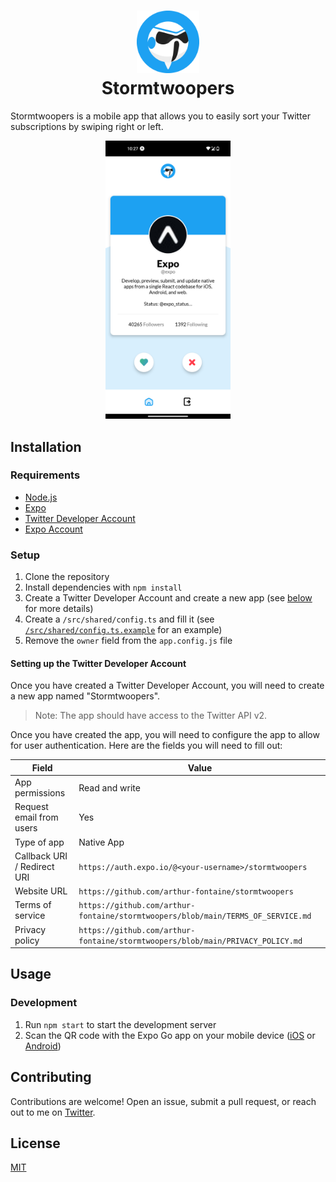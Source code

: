 <h1 align="center">
  <img src="assets/icon.png" width="100" />
  <br />
  Stormtwoopers
</h1>

Stormtwoopers is a mobile app that allows you to easily sort your Twitter subscriptions by swiping right or left.

<p align="center">
  <img src="assets/screenshots/home.png" width="200" />
</p>

## Installation

### Requirements

- [Node.js](https://nodejs.org/en/)
- [Expo](https://expo.io/)
- [Twitter Developer Account](https://developer.twitter.com/en/apply-for-access)
- [Expo Account](https://expo.io/signup)

### Setup

1. Clone the repository
2. Install dependencies with `npm install`
3. Create a Twitter Developer Account and create a new app (see [below](#setting-up-the-twitter-developer-account) for more details)
4. Create a `/src/shared/config.ts` and fill it (see [`/src/shared/config.ts.example`](src/shared/config.ts.example) for an example)
5. Remove the `owner` field from the `app.config.js` file

<!-- **Expo Project**

You will need to create a new Expo project named "Stormtwoopers". You can go to [https://expo.dev/accounts/<username>/projects?create=true](https://expo.dev/accounts/<username>/projects?create=true) to create a new project. Once you have created the project, you will need to link the project to the repository. You first need to remove the `owner` field from the `app.config.js` file. Then, you can run `expo init --id <project-id>` (the command will be displayed on the project page) to link the project to the repository. -->

#### Setting up the Twitter Developer Account

Once you have created a Twitter Developer Account, you will need to create a new app named "Stormtwoopers".

> Note: The app should have access to the Twitter API v2.

Once you have created the app, you will need to configure the app to allow for user authentication. Here are the fields you will need to fill out:

| Field | Value |
| --- | --- |
| App permissions | Read and write |
| Request email from users | Yes |
| Type of app | Native App |
| Callback URI / Redirect URI | `https://auth.expo.io/@<your-username>/stormtwoopers` |
| Website URL | `https://github.com/arthur-fontaine/stormtwoopers` |
| Terms of service | `https://github.com/arthur-fontaine/stormtwoopers/blob/main/TERMS_OF_SERVICE.md` |
| Privacy policy | `https://github.com/arthur-fontaine/stormtwoopers/blob/main/PRIVACY_POLICY.md` |

## Usage

<!-- | Platform | QR | URL |
| --- | --- | --- |
| Android | <a href="assets/expo-qrs/android.svg"><img src="assets/expo-qrs/android.svg" width="100" /></a> | [exp://u.expo.dev/update/1b5f2b96-fb44-442f-908f-da8b14bfd515](exp://u.expo.dev/update/1b5f2b96-fb44-442f-908f-da8b14bfd515) |
| iOS | <a href="assets/expo-qrs/ios.svg"><img src="assets/expo-qrs/ios.svg" width="100" /></a> | [exp://u.expo.dev/update/7b758f29-0845-4f3f-9244-7cfc7a51e2a1](exp://u.expo.dev/update/7b758f29-0845-4f3f-9244-7cfc7a51e2a1) | -->

### Development

1. Run `npm start` to start the development server
2. Scan the QR code with the Expo Go app on your mobile device ([iOS](https://apps.apple.com/us/app/expo-go/id982107779) or [Android](https://play.google.com/store/apps/details?id=host.exp.exponent&hl=en_US&gl=US))

## Contributing

Contributions are welcome! Open an issue, submit a pull request, or reach out to me on [Twitter](https://twitter.com/f_arthr).

## License

[MIT](LICENSE)

